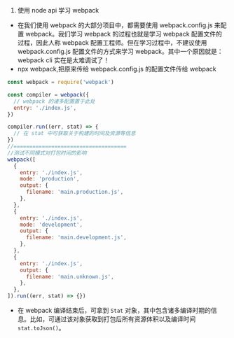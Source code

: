 1. 使用 node api 学习 webpack

- 在我们使用 webpack 的大部分项目中，都需要使用 webpack.config.js 来配置 webpack。我们学习 webpack 的过程也就是学习 webpack 配置文件的过程，因此人称 webpack 配置工程师。但在学习过程中，不建议使用 webpack.config.js 配置文件的方式来学习 webpack。其中一个原因就是：webpack cli 实在是太难调试了！
- npx webpack,把原来传给 webpack.config.js 的配置文件传给 webpack

```js
const webpack = require('webpack')

const compiler = webpack({
  // webpack 的诸多配置置于此处
  entry: './index.js',
})

compiler.run((err, stat) => {
  // 在 stat 中可获取关于构建的时间及资源等信息
})
//====================================
//测试不同模式对打包时间的影响
webpack([
  {
    entry: './index.js',
    mode: 'production',
    output: {
      filename: 'main.production.js',
    },
  },
  {
    entry: './index.js',
    mode: 'development',
    output: {
      filename: 'main.development.js',
    },
  },
  {
    entry: './index.js',
    output: {
      filename: 'main.unknown.js',
    },
  },
]).run((err, stat) => {})
```

- 在 webpack 编译结束后，可拿到 `Stat` 对象，其中包含诸多编译时期的信息。比如，可通过该对象获取到打包后所有资源体积以及编译时间`stat.toJson()`。
